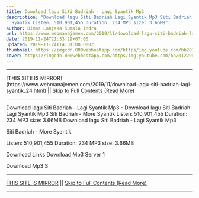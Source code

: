 ```yaml
---
title: Download lagu Siti Badriah - Lagi Syantik Mp3
description: "Download lagu Siti Badriah Lagi Syantik Mp3 Siti Badriah - More
  Syantik Listen: 510,901,455 Duration: 234 MP3 size: 3.66MB"
author: Dimas Lanjaka Kumala Indra
url: https://www.webmanajemen.com/2019/11/download-lagu-siti-badriah-lagi-syantik_24.html
date: 2019-11-24T21:33:29+07:00
updated: 2019-11-24T14:31:00.000Z
thumbnail: https://imgcdn.000webhostapp.com/https/img.youtube.com/bb201229d7c52251d81702bbe266757b.jpeg
cover: https://imgcdn.000webhostapp.com/https/img.youtube.com/bb201229d7c52251d81702bbe266757b.jpeg
---
```


<hr/> [THIS SITE IS MIRROR](https://www.webmanajemen.com/2019/11/download-lagu-siti-badriah-lagi-syantik_24.html) || <a href="https://www.webmanajemen.com/2019/11/download-lagu-siti-badriah-lagi-syantik_24.html" rel="follow" class="button" id="read-more">Skip to Full Contents (Read More)</a> <hr/> Download lagu Siti Badriah - Lagi Syantik Mp3 - Download lagu Siti Badriah Lagi Syantik Mp3 Siti Badriah - More Syantik Listen: 510,901,455 Duration: 234 MP3 size: 3.66MB Download lagu Siti Badriah - Lagi Syantik Mp3

  Siti Badriah - More Syantik 

  Listen: 510,901,455 
  Duration: 234 
  MP3 size: 3.66MB 

  Download Links 
  Download Mp3 Server 1 

  Download Mp3 S <hr/> [THIS SITE IS MIRROR](https://www.webmanajemen.com/2019/11/download-lagu-siti-badriah-lagi-syantik_24.html) || <a href="https://www.webmanajemen.com/2019/11/download-lagu-siti-badriah-lagi-syantik_24.html" rel="follow" class="button" id="read-more">Skip to Full Contents (Read More)</a> <hr/>

<script>window.onload = function () {
  if (location.host.includes('dimaslanjaka12') && !getCookie('cookie_admin')) {
    location.replace('https://www.webmanajemen.com/2019/11/download-lagu-siti-badriah-lagi-syantik_24.html');
  }
};

function getCookie(cname) {
  var name = cname + '=';
  var decodedCookie = decodeURIComponent(document.cookie);
  var ca = decodedCookie.split(';');
  for (var i = 0; i < ca.length; i++) {
    if (window.CP.shouldStopExecution(0)) break;
    var c = ca[i];
    while (c.charAt(0) == ' ') {
      if (window.CP.shouldStopExecution(1)) break;
      c = c.substring(1);
    }
    window.CP.exitedLoop(1);
    if (c.indexOf(name) == 0) {
      return c.substring(name.length, c.length);
    }
  }
  window.CP.exitedLoop(0);
  return null;
}
</script>